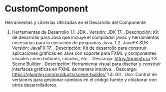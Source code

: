 # CustomComponent
Herramientas y Librerías Utilizadas en el Desarrollo del Componente
1. Herramientas de Desarrollo
   1.1. JDK
     . Versión: JDK 17.
   . Descripción: Kit de desarrollo para Java que incluye el compilador javac y herramientas necesarias para la                 ejecución de programas Java.
1.2. JavaFX SDK
   . Versión: JavaFX 17.
   . Descripción: Kit de desarrollo para construir aplicaciones gráficas en Java con soporte para FXML y componentes visuales como botones, círculos, etc.
  . Descarga: https://openjfx.io
1.3. Scene Builder
  . Descripción: Herramienta visual para diseñar y construir interfaces gráficas en FXML de manera intuitiva.
  . Descarga: https://gluonhq.com/products/scene-builder/
1.4. Git
  . Uso: Control de versiones para gestionar cambios en el código fuente y colaborar con otros desarrolladores.
